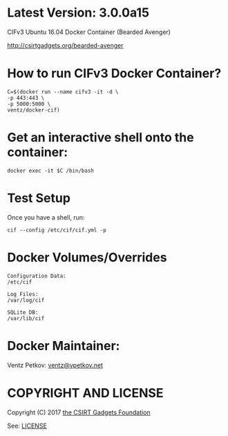 # Latest Version: 3.0.0a15
CIFv3 Ubuntu 16.04 Docker Container (Bearded Avenger)

http://csirtgadgets.org/bearded-avenger

# How to run CIFv3 Docker Container?
```
C=$(docker run --name cifv3 -it -d \
-p 443:443 \
-p 5000:5000 \
ventz/docker-cif)
```

# Get an interactive shell onto the container:
```
docker exec -it $C /bin/bash
```

# Test Setup
Once you have a shell, run:
```
cif --config /etc/cif/cif.yml -p
```



# Docker Volumes/Overrides
```
Configuration Data:
/etc/cif
```

```
Log Files:
/var/log/cif
```

```
SQLite DB:
/var/lib/cif
```

# Docker Maintainer:

Ventz Petkov: ventz@vpetkov.net

# COPYRIGHT AND LICENSE

Copyright (C) 2017 [the CSIRT Gadgets Foundation](http://csirtgadgets.org)

See: [LICENSE](https://github.com/ventz/docker-cif/blob/master/LICENSE)
